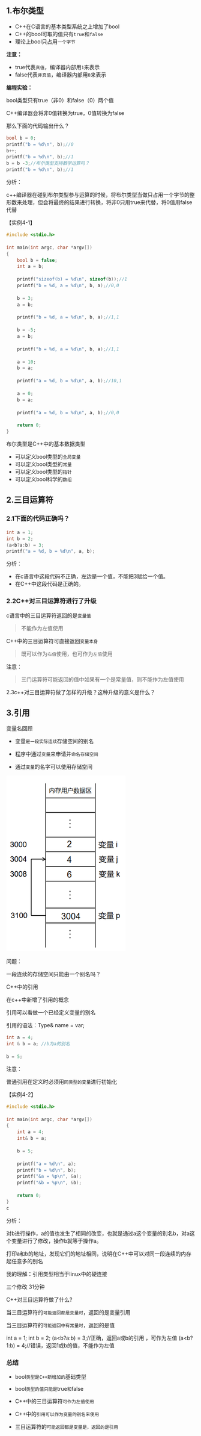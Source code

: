 ## 1.布尔类型

- C++在C语言的基本类型系统之上增加了bool
- C++的bool可取的值只有`true`和`false`
- 理论上bool只占用`一个字节`

**注意：**

- true代表`真值`，编译器内部用`1`来表示
- false代表`非真值`，编译器内部用`0`来表示

**编程实验：**

bool类型只有true（非0）和false（0）两个值

C++编译器会将非0值转换为true，0值转换为false

那么下面的代码输出什么？

```c++
bool b = 0;
printf("b = %d\n", b);//0
b++;
printf("b = %d\n", b);//1
b = b -3;//布尔类型支持数学运算吗？
printf("b = %d\n", b);//1
```

分析：

c++编译器在碰到布尔类型参与运算的时候，将布尔类型当做只占用一个字节的整形数来处理，但会将最终的结果进行转换，将非0只用true来代替，将0值用false代替

【实例4-1】

```c++
#include <stdio.h>

int main(int argc, char *argv[])
{
    bool b = false;
    int a = b;
    
    printf("sizeof(b) = %d\n", sizeof(b));//1
    printf("b = %d, a = %d\n", b, a);//0,0
    
    b = 3;
    a = b;
    
    printf("b = %d, a = %d\n", b, a);//1,1
    
    b = -5;
    a = b;
    
    printf("b = %d, a = %d\n", b, a);//1,1
    
    a = 10;
    b = a;
    
    printf("a = %d, b = %d\n", a, b);//10,1
    
    a = 0;
    b = a;
    
    printf("a = %d, b = %d\n", a, b);//0,0
    
    return 0;
}

```

布尔类型是C++中的基本数据类型

- 可以定义bool类型的`全局变量`
- 可以定义bool类型的`常量`
- 可以定义bool类型的`指针`
- 可以定义bool科学的`数组`

## 2.三目运算符

### 2.1下面的代码正确吗？

```c++
int a = 1;
int b = 2;
(a<b?a:b) = 3;
printf("a = %d, b = %d\n", a, b);
```

分析：

- 在c语言中这段代码不正确，左边是一个值，不能把3赋给一个值。
- 在C++中这段代码是正确的。

### 2.2C++对三目运算符进行了升级

c语言中的三目运算符返回的是`变量值`

> 不能作为左值使用

C++中的三目运算符可直接返回`变量本身`

> 既可以作为`右值`使用，也可作为`左值`使用

注意：

> 三门运算符可能返回的值中如果有一个是常量值，则不能作为左值使用

2.3c++对三目运算符做了怎样的升级？这种升级的意义是什么？

## **3.引用**

变量名回顾

- 变量`是一段实际连续`存储空间的别名

- 程序中通过`变量`来申请并`命名存储空间`

- 通过`变量`的名字可以使用存储空间


![img](./pic/slide9.png)

问题：

一段连续的存储空间只能由一个别名吗？

C++中的引用

在c++中新增了引用的概念

引用可以看做一个已经定义变量的别名

引用的语法：Type& name = var;

```c++
int a = 4;
int & b = a; //b为a的别名

b = 5;
```

注意：

普通引用在定义时必须用`同类型的变量`进行初始化

【实例4-2】

```c++
#include <stdio.h>

int main(int argc, char *argv[])
{
    int a = 4;
    int& b = a;
    
    b = 5;
    
    printf("a = %d\n", a);
    printf("b = %d\n", b);
    printf("&a = %p\n", &a);
    printf("&b = %p\n", &b);
    
    return 0;
}
c
```



分析：

对b进行操作，a的值也发生了相同的改变，也就是通过a这个变量的别名b，对a这个变量进行了修改，操作b就等于操作a。

打印a和b的地址，发现它们的地址相同，说明在C++中可以对同一段连续的内存起任意多的别名

我的理解：引用类型相当于linux中的硬连接

三个修改 31分钟

C++对三目运算符做了什么?

当三目运算符的`可能返回都是变量时`，返回的是变量引用

当三目运算符的`可能返回中有常量时`，返回的是值

int a = 1; int b = 2; (a<b?a:b) = 3;//正确，返回a或b的引用 ，可作为左值 (a<b?1:b) = 4;//错误，返回1或b的值，不能作为左值

### 总结

- bool`类型是C++新增加的`基础类型

- bool`类型的值只能是`true`和`false

- C++中的三目运算符`可作为左值使用`

- C++中的`引用可以作为变量的别名来使用`

- 三目运算符的`可能返回都是变量是，返回的是引用`